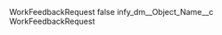 <?xml version="1.0" encoding="UTF-8"?>
<CustomMetadata xmlns="http://soap.sforce.com/2006/04/metadata" xmlns:xsi="http://www.w3.org/2001/XMLSchema-instance" xmlns:xsd="http://www.w3.org/2001/XMLSchema">
    <label>WorkFeedbackRequest</label>
    <protected>false</protected>
    <values>
        <field>infy_dm__Object_Name__c</field>
        <value xsi:type="xsd:string">WorkFeedbackRequest</value>
    </values>
</CustomMetadata>
